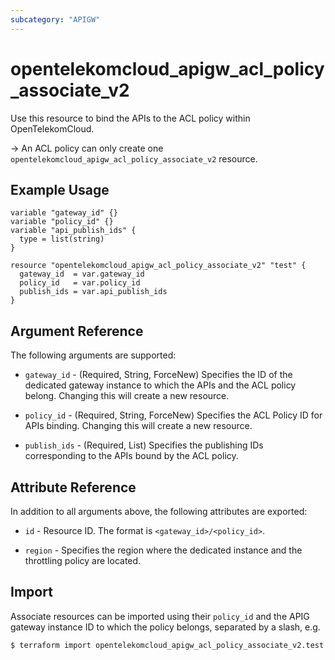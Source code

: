 ```yaml
---
subcategory: "APIGW"
---
```


# opentelekomcloud_apigw_acl_policy_associate_v2

Use this resource to bind the APIs to the ACL policy within OpenTelekomCloud.

-> An ACL policy can only create one `opentelekomcloud_apigw_acl_policy_associate_v2` resource.

## Example Usage

```hcl
variable "gateway_id" {}
variable "policy_id" {}
variable "api_publish_ids" {
  type = list(string)
}

resource "opentelekomcloud_apigw_acl_policy_associate_v2" "test" {
  gateway_id  = var.gateway_id
  policy_id   = var.policy_id
  publish_ids = var.api_publish_ids
}
```

## Argument Reference

The following arguments are supported:
* `gateway_id` - (Required, String, ForceNew) Specifies the ID of the dedicated gateway instance to which the APIs and the
  ACL policy belong. Changing this will create a new resource.

* `policy_id` - (Required, String, ForceNew) Specifies the ACL Policy ID for APIs binding.
  Changing this will create a new resource.

* `publish_ids` - (Required, List) Specifies the publishing IDs corresponding to the APIs bound by the ACL policy.

## Attribute Reference

In addition to all arguments above, the following attributes are exported:

* `id` - Resource ID. The format is `<gateway_id>/<policy_id>`.

* `region` - Specifies the region where the dedicated instance and the throttling policy are located.

## Import

Associate resources can be imported using their `policy_id` and the APIG gateway instance ID to which the policy
belongs, separated by a slash, e.g.

```bash
$ terraform import opentelekomcloud_apigw_acl_policy_associate_v2.test <gateway_id>/<policy_id>
```
